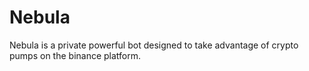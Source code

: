 # Nebula

Nebula is a private powerful bot designed to take advantage of crypto pumps on the binance platform.